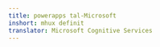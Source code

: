 ```yaml
---
title: powerapps tal-Microsoft
inshort: mhux definit
translator: Microsoft Cognitive Services
---
```





